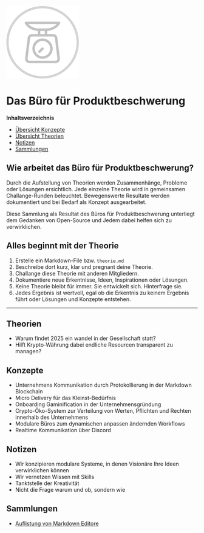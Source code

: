 ![Das Büro für Produktbeschwerung](beschwerung.png)

# Das Büro für Produktbeschwerung

**Inhaltsverzeichnis**
- [Übersicht Konzepte](#Konzepte)
- [Übersicht Theorien](#Theorien)
- [Notizen](#Notizen)
- [Sammlungen](#Sammlungen)


## Wie arbeitet das Büro für Produktbeschwerung?
Durch die Aufstellung von Theorien werden Zusammenhänge, Probleme oder Lösungen ersichtlich.
Jede einzelne Theorie wird in gemeinsamen Challange-Runden beleuchtet.
Bewegenswerte Resultate werden dokumentiert und bei Bedarf als Konzept ausgearbeitet.

Diese Sammlung als Resultat des Büros für Produktbeschwerung unterliegt dem Gedanken von Open-Source und Jedem dabei helfen sich zu verwirklichen.

## Alles beginnt mit der Theorie
1. Erstelle ein Markdown-File bzw. `theorie.md`
2. Beschreibe dort kurz, klar und pregnant deine Theorie.
3. Challange diese Theorie mit anderen Mitgliedern.
4. Dokumentiere neue Erkentnisse, Ideen, Inspirationen oder Lösungen.
5. Keine Theorie bleibt für immer. Sie entwickelt sich. Hinterfrage sie.
6. Jedes Ergebnis ist wertvoll, egal ob die Erkentnis zu keinem Ergebnis führt oder Lösungen und Konzepte entstehen.

---

## Theorien
  - Warum findet 2025 ein wandel in der Gesellschaft statt?
  - Hilft Krypto-Währung dabei endliche Resourcen transparent zu managen?

## Konzepte
  - Unternehmens Kommunikation durch Protokollierung in der Markdown Blockchain
  - Micro Delivery für das Kleinst-Bedürfnis
  - Onboarding Gaminification in der Unternehmensgründung
  - Crypto-Öko-System zur Verteilung von Werten, Pflichten und Rechten innerhalb des Unternehmens
  - Modulare Büros zum dynamischen anpassen ändernden Workflows
  - Realtime Kommunikation über Discord

## Notizen
- Wir konzipieren modulare Systeme, in denen Visionäre Ihre Ideen verwirklichen können
- Wir vernetzen Wissen mit Skills
- Tanktstelle der Kreativität
- Nicht die Frage warum und ob, sondern wie

## Sammlungen
- [Auflistung von Markdown Editore](liste-markdown-editor.md)

